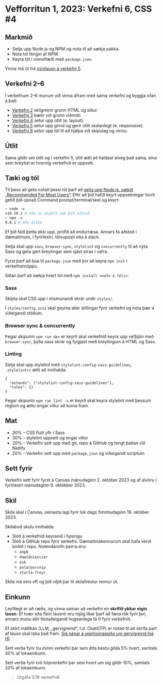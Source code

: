 # Vefforritun 1, 2023: Verkefni 6, CSS #4

## Markmið

- Setja upp Node.js og NPM og nota til að sækja pakka.
- Nota tól fengin af NPM.
- Keyra tól í vinnuflæði með `package.json`.

Vinna má út frá [sýnilausn á verkefni 5](https://github.com/vefforritun/vef1-2023-v5-synilausn).

## Verkefni 2–6

Í verkefnum 2–6 munum við vinna áfram með sama verkefni og byggja ofan á það:

- [Verkefni 2](https://github.com/vefforritun/vef1-2023-v2) skilgreinir grunn HTML og síður.
- [Verkefni 3](https://github.com/vefforritun/vef1-2023-v3) bætir við grunn viðmóti.
- [Verkefni 4](https://github.com/vefforritun/vef1-2023-v4) setur upp útlit (e. layout).
- [Verkefni 5](https://github.com/vefforritun/vef1-2023-v5) setur upp grind og gerir útlit skalanlegt (e. responsive).
- [Verkefni 6](https://github.com/vefforritun/vef1-2023-v6) setur upp tól til að hjálpa við skipulag og vinnu.

## Útlit

Sama gildir um útlit og í verkefni 5, útlit ætti að haldast alveg það sama, eina sem breytist er hvernig verkefnið er uppsett.

## Tæki og tól

Til þess að geta notað þessi tól þarf að [setja upp Node.js, sækið „Recommended For Most Users“](https://nodejs.org/en/). Eftir að þið hafið keyrt uppsetningar forrit getið þið opnað Command prompt/terminal/skel og keyrt:

```bash
> node -v
v18.18.1 # eða sú útgáfa sem þið sóttuð
> npm -v
9.8.1 # eða álíka
```

Ef þið fáið þetta ekki upp, prófið að endurræsa. Annars fá aðstoð í dæmatímum, í fyrirlestri, tölvupósti eða á slack.

Setja skal upp `sass`, `browser-sync`, `stylelint` og `concurrently` til að nýta Sass og geta gert breytingar sem sjást strax í vafra.

Fyrst þarf að búa til `package.json` með því að keyra `npm init` í verkefnamöppu.

Síðan þarf að sækja hvert tól með `npm install <nafn á tóli>`.

### Sass

Skipta skal CSS upp í mismunandi skrár undir `styles/`.

Í `styles/config.scss` skal geyma allar stillingar fyrir verkefni og nota þær á viðeigandi stöðum.

### Browser sync & concurrently

Þegar skipunin `npm run dev` er keyrð skal verkefnið keyra upp vefþjón með `browser-sync`, þýða sass skrár og fylgjast með breytingum á HTML og Sass.

### Linting

Setja skal upp stylelint með `stylelint-config-sass-guidelines`, `.stylelintrc` ætti að innihalda:

```
{
  "extends": ["stylelint-config-sass-guidelines"],
  "rules": {}
}
```

Þegar skipunin `npm run lint -s` er keyrð skal keyra stylelint með þessum reglum og ættu engar villur að koma fram.

## Mat

- 30% – CSS flutt yfir í Sass
- 30% – stylelint uppsett og engar villur
- 20% – Verkefni sett upp með git, repo á GitHub og tengt þaðan við Netlify
- 20% – Verkefni sett upp með `package.json` og viðeigandi scriptum

## Sett fyrir

Verkefni sett fyrir fyrst á Canvas mánudaginn 2. október 2023 og af alvöru í fyrirlestri mánudaginn 9. októkber 2023.

## Skil

Skila skal í Canvas, seinasta lagi fyrir lok dags fimmtudaginn 19. október 2023.

Skilaboð skulu innihalda:

- Slóð á verkefnið keyrandi í hýsingu
- Slóð á GitHub repo fyrir verkefni. Dæmatímakennurum skal hafa verið boðið í repo. Notendanöfn þeirra eru:
  - `ahp9`
  - `dawidniescier`
  - `osk`
  - `polarparsnip`
  - `sturla-freyr`

Skila má eins oft og þið viljið þar til skilafrestur rennur út.

## Einkunn

Leyfilegt er að ræða, og vinna saman að verkefni en **skrifið ykkar eigin lausn**. Ef tvær eða fleiri lausnir eru mjög líkar þarf að færa rök fyrir því, annars munu allir hlutaðeigandi hugsanlega fá 0 fyrir verkefnið.

Ef stórt mállíkan (LLM, „gervigreind“, t.d. ChatGTP) er notað til að skrifa part af lausn skal taka það fram. [Sjá nánar á upplýsingasíða um gervigreind hjá HÍ](https://gervigreind.hi.is/).

Sett verða fyrir tíu minni verkefni þar sem átta bestu gilda 5% hvert, samtals 40% af lokaeinkunn.

Sett verða fyrir tvö hópverkefni þar sem hvort um sig gildir 10%, samtals 20% af lokaeinkunn.

> Útgáfa 0.1# verkefni6

